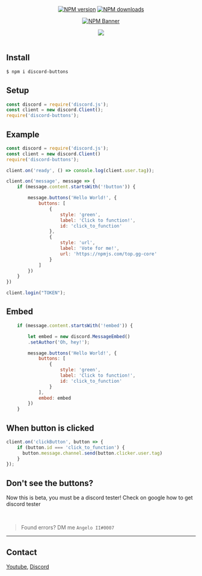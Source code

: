 <div align="center">

  <p>
    <a href="https://www.npmjs.com/package/discord-buttons"><img src="https://img.shields.io/npm/v/discord-buttons?maxAge=3600" alt="NPM version" /></a>
    <a href="https://www.npmjs.com/package/discord-buttons"><img src="https://img.shields.io/npm/dt/discord-buttons?maxAge=3600" alt="NPM downloads" /></a>
  </p>

  <p>
    <a href="https://www.npmjs.com/package/discord-buttons"><img src="https://nodei.co/npm/discord-buttons.png?downloads=true&stars=true" alt="NPM Banner"></a>
  </p>

  <img src="https://cdn.discordapp.com/attachments/805407285659959356/834779256776032276/unknown.png">
  <br> <br>
</div>

## Install
```sh
$ npm i discord-buttons
```
## Setup
```js
const discord = require('discord.js');
const client = new discord.Client();
require('discord-buttons');
```

## Example
```js
const discord = require('discord.js');
const client = new discord.Client()
require('discord-buttons');

client.on('ready', () => console.log(client.user.tag));

client.on('message', message => {
    if (message.content.startsWith('!button')) {

        message.buttons('Hello World!', {
            buttons: [
                {
                    style: 'green',
                    label: 'Click to function!',
                    id: 'click_to_function'
                },
                {
                    style: 'url',
                    label: 'Vote for me!',
                    url: 'https://npmjs.com/top.gg-core'
                }
            ]
        })
    }
})

client.login("TOKEN");
```

## Embed
```js
    if (message.content.startsWith('!embed')) {

        let embed = new discord.MessageEmbed()
        .setAuthor('Oh, hey!');

        message.buttons('Hello World!', {
            buttons: [
                {
                    style: 'green',
                    label: 'Click to function!',
                    id: 'click_to_function'
                }
            ],
            embed: embed
        })
    }
```

## When button is clicked
```js
client.on('clickButton', button => {
    if (button.id === 'click_to_function') {
      button.message.channel.send(button.clicker.user.tag)
    }
});
```

## Don't see the buttons?
Now this is beta, you must be a discord tester!
Check on google how to get discord tester

<br>

> Found errors? DM me `Angelo II#0007`

<hr>

## Contact

[Youtube](https://www.youtube.com/channel/UCxxK71QFN4_PrBhCFmH2Jmw), [Discord](https://discord.gg/5JtyYqW)